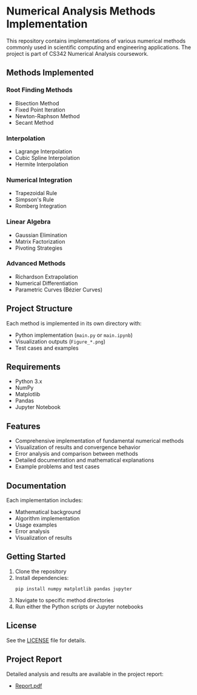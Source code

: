 # Numerical Analysis Methods Implementation

This repository contains implementations of various numerical methods commonly used in scientific computing and engineering applications. The project is part of CS342 Numerical Analysis coursework.

## Methods Implemented

### Root Finding Methods
- Bisection Method
- Fixed Point Iteration
- Newton-Raphson Method
- Secant Method

### Interpolation
- Lagrange Interpolation
- Cubic Spline Interpolation
- Hermite Interpolation

### Numerical Integration
- Trapezoidal Rule
- Simpson's Rule
- Romberg Integration

### Linear Algebra
- Gaussian Elimination
- Matrix Factorization
- Pivoting Strategies

### Advanced Methods
- Richardson Extrapolation
- Numerical Differentiation
- Parametric Curves (Bézier Curves)

## Project Structure
Each method is implemented in its own directory with:
- Python implementation (`main.py` or `main.ipynb`)
- Visualization outputs (`Figure_*.png`)
- Test cases and examples

## Requirements
- Python 3.x
- NumPy
- Matplotlib
- Pandas
- Jupyter Notebook

## Features
- Comprehensive implementation of fundamental numerical methods
- Visualization of results and convergence behavior
- Error analysis and comparison between methods
- Detailed documentation and mathematical explanations
- Example problems and test cases

## Documentation
Each implementation includes:
- Mathematical background
- Algorithm implementation
- Usage examples
- Error analysis
- Visualization of results

## Getting Started
1. Clone the repository
2. Install dependencies:
   ```
   pip install numpy matplotlib pandas jupyter
   ```
3. Navigate to specific method directories
4. Run either the Python scripts or Jupyter notebooks

## License
See the [LICENSE](LICENSE) file for details.

## Project Report
Detailed analysis and results are available in the project report:
- [Report.pdf](Report.pdf)

